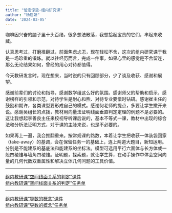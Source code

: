 ```yaml
---
title: "恰逢惊蛰-组内研究课"
author: "杨启妍"
date: '2024-03-05'
---
```


咖啡因兴奋的脑子里十头百绪，很多想法散落，我想拾起宝贵的它们，串起来收藏。

认真思考过，打磨推翻过，前面焦虑忐忑，现在轻松不舍，这次的组内研究课于我是一场珍重的锻炼。就以往经历而言，完成一件事，如果心里的感觉是不舍留连，那么无论结果如何，曾经的用心对待都值得。

今天教研发言时，现在想来，当时说的只有回顾部分，少了谈及收获、感谢和展望。

感谢前辈们的讨论和指导，感谢数学组这么好的氛围。感谢师父的帮助和启示，感谢榜样的引领和示范，对待学生是耐心和煦、对待专业要惜时钻研。感谢崔主任的鼓励和期许，各类课型要形成自己的模式。感谢何老师的提点，多要让学生撒开来说。感谢吴组长的点拨，教材用向量法证明线面垂直判定定理的例题不是必要的。这让我想起李善良主任来校视导听课后说的，基本不等式一课，教材中出现的综合法和分析法证明方式，对于课的主脉来说，也是不必要的。

如果再上一遍，我会推翻重来。按常规课的路数，本着让学生把收获一体装袋回家（take-away）的基调，会在保留任务一的基础上，连上两道大题目，新知运用。分别是不能建系的基底法和能建系的坐标法。模型可选用平行六面体与长方体或一般四棱锥与墙角四棱锥。证明题，探索题，就让学生算，在动手操作中体会空间向量的几何代数双重属性和解决立体几何问题的工具价值。

---

[组内教研课“空间线面关系的判定”课件](空间线面判定.pdf)  
[组内教研课“空间线面关系的判定”任务单](空间线面判定任务单.pdf)  

---

[组内教研课“导数的概念”课件](导数的概念课件.pdf)  
[组内教研课“导数的概念”任务单](导数任务单.pdf)  
